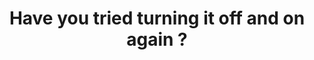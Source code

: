 ---
layout: post
title: Have you tried turning it off and on again ?

type: post
parent_id: '0'
published: true
password: ''
status: publish
categories:
- Blog Silex Labs
- The Blog
tags:
- button
- geek
- invalid
- it
- jen
- memory
- moss
- nerd
- 'off'
- 'on'
- plug
- reboot
- reynholm
- roy
- signal
- turning


display_name: Silex Labs
first_name: Silex Labs
last_name: ''
permalink: "/have-you-tried-turning-it-off-and-on-again/"
---
